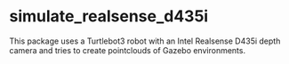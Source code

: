 # simulate_realsense_d435i
This package uses a Turtlebot3 robot with an Intel Realsense D435i depth camera and tries to create pointclouds of Gazebo environments.
